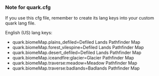 ### Note for quark.cfg
If you use this cfg file, remember to create its lang keys into your custom quark lang file.

English (US) lang keys:
- quark.biomeMap.plains_defiled=Defiled Lands Pathfinder Map
- quark.biomeMap.forest_vilespine=Defiled Lands Pathfinder Map
- quark.biomeMap.desert_defiled=Defiled Lands Pathfinder Map
- quark.biomeMap.iceandfire:glacier=Glacier Pathfinder Map
- quark.biomeMap.traverse:meadow=Meadow Pathfinder Map
- quark.biomeMap.traverse:badlands=Badlands Pathfinder Map
